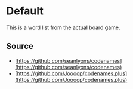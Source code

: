 # Default
This is a word list from the actual board game.

## Source
- [https://github.com/seanlyons/codenames](https://github.com/seanlyons/codenames)
- [https://github.com/Joooop/codenames.plus](https://github.com/Joooop/codenames.plus)
